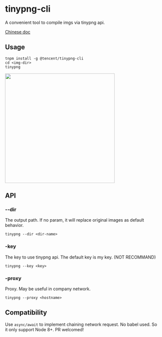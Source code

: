# tinypng-cli

A convenient tool to compile imgs via tinypng api.

[Chinese doc](./README-CH.md)

## Usage

```
tnpm install -g @tencent/tinypng-cli
cd <img-dir>
tinypng
```


<img src="https://tuchuang-1251767583.cos.ap-guangzhou.myqcloud.com/Jietu20181119-215155@2x.jpg" width="360" >


## API

### --dir
The output path. If no param, it will replace original images as default behavior. 

`tinypng --dir <dir-name>`

### -key
The key to use tinypng api. The default key is my key. (NOT RECOMMAND)

`tinypng --key <key>`

### -proxy
Proxy. May be useful in company network.

`tinypng --proxy <hostname>`

## Compatibility

Use `async/await` to implement chaining network request. 
No babel used. So it only support Node 8+. 
PR welcomed!